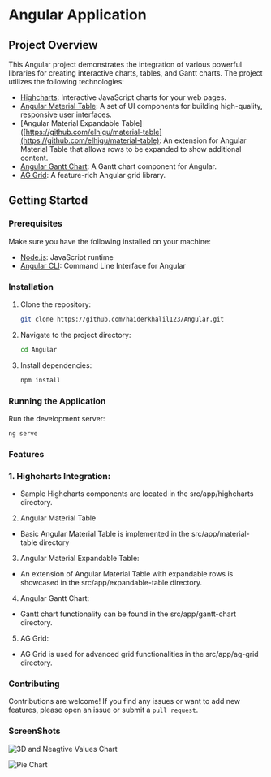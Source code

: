 
# Angular Application


## Project Overview

This Angular project demonstrates the integration of various powerful libraries for creating interactive charts, tables, and Gantt charts. The project utilizes the following technologies:

- [Highcharts](https://www.highcharts.com/): Interactive JavaScript charts for your web pages.
- [Angular Material Table](https://material.angular.io/components/table/overview): A set of UI components for building high-quality, responsive user interfaces.
- [Angular Material Expandable Table]([https://github.com/elhigu/material-table](https://github.com/elhigu/material-table): An extension for Angular Material Table that allows rows to be expanded to show additional content.
- [Angular Gantt Chart](https://www.angular-gantt.com/): A Gantt chart component for Angular.
- [AG Grid](https://www.ag-grid.com/): A feature-rich Angular grid library.

## Getting Started

### Prerequisites

Make sure you have the following installed on your machine:

- [Node.js](https://nodejs.org/): JavaScript runtime
- [Angular CLI](https://angular.io/cli): Command Line Interface for Angular

### Installation

1. Clone the repository:

    ```bash
    git clone https://github.com/haiderkhalil123/Angular.git
    ```

2. Navigate to the project directory:

    ```bash
    cd Angular
    ```

3. Install dependencies:

    ```bash
    npm install
    ```

### Running the Application

Run the development server:

```bash
ng serve
```

### Features

### 1. Highcharts Integration:
- Sample Highcharts components are located in the src/app/highcharts directory.

2. Angular Material Table
- Basic Angular Material Table is implemented in the src/app/material-table directory

3. Angular Material Expandable Table:
- An extension of Angular Material Table with expandable rows is showcased in the src/app/expandable-table directory.

4. Angular Gantt Chart:
- Gantt chart functionality can be found in the src/app/gantt-chart directory.

5. AG Grid:
- AG Grid is used for advanced grid functionalities in the src/app/ag-grid directory.

### Contributing

Contributions are welcome! If you find any issues or want to add new features, please open an issue or submit a `pull request`.

### ScreenShots

![3D and Neagtive Values Chart](https://github.com/haiderkhalil123/Angular/assets/139443148/feb6fb3e-309e-42e2-bbdd-bdab61f7cb96)

![Pie Chart](https://github.com/haiderkhalil123/Angular/assets/139443148/8d8855f3-c53e-426d-aa2a-a68fee5ff180)
